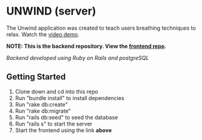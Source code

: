 # UNWIND (server)

The Unwind application was created to teach users breathing techniques to relax. Watch the [video demo](https://www.youtube.com/watch?v=v7KwQT727PM&feature=youtu.be).  

**NOTE: This is the backend repository. View the [frontend repo](https://github.com/vmar13/unwind-frontend).**

*Backend developed using Ruby on Rails and postgreSQL*

## Getting Started

1. Clone down and cd into this repo
2. Run "bundle install" to install dependencies
3. Run "rake db:create"
4. Run "rake db:migrate"
5. Run "rails db:seed" to seed the database
6. Run "rails s" to start the server
7. Start the frontend using the link **above**
